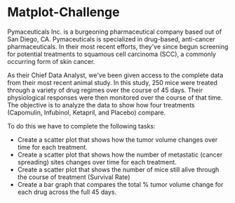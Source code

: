 # Matplot-Challenge

Pymaceuticals Inc. is a burgeoning pharmaceutical company based out of San Diego, CA. Pymaceuticals is specialized in drug-based, anti-cancer pharmaceuticals. In their most recent efforts, they've since begun screening for potential treatments to squamous cell carcinoma (SCC), a commonly occurring form of skin cancer.

As their Chief Data Analyst, we've been given access to the complete data from their most recent animal study. In this study, 250 mice were treated through a variety of drug regimes over the course of 45 days. Their physiological responses were then monitored over the course of that time. The objective is to analyze the data to show how four treatments (Capomulin, Infubinol, Ketapril, and Placebo) compare.

To do this we have to complete the following tasks:

- Create a scatter plot that shows how the tumor volume changes over time for each treatment.
- Create a scatter plot that shows how the number of metastatic (cancer spreading) sites changes over time for each treatment.
- Create a scatter plot that shows the number of mice still alive through the course of treatment (Survival Rate)
- Create a bar graph that compares the total % tumor volume change for each drug across the full 45 days.